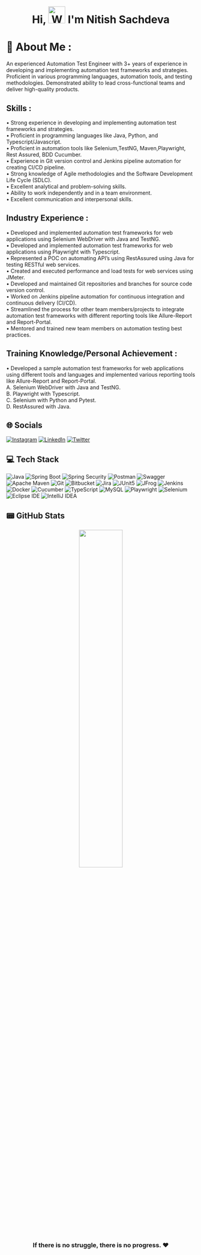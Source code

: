 <h1 align="center"> Hi, <img src="https://raw.githubusercontent.com/nixin72/nixin72/master/wave.gif" 
         alt="Waving hand animated gif"
         height="45"
         width="45" /> I'm Nitish Sachdeva</h1>
         
# 💫 About Me :
An experienced Automation Test Engineer with 3+ years of experience in developing and implementing automation test frameworks and strategies. Proficient in various programming languages, automation tools, and testing methodologies. Demonstrated ability to lead cross-functional teams and deliver high-quality products.

## Skills :
• Strong experience in developing and implementing automation test frameworks and strategies.<br>
• Proficient in programming languages like Java, Python, and Typescript/Javascript.<br>
• Proficient in automation tools like Selenium,TestNG, Maven,Playwright, Rest Assured, BDD Cucumber.<br>
• Experience in Git version control and Jenkins pipeline automation for creating CI/CD pipeline.<br>
• Strong knowledge of Agile methodologies and the Software Development Life Cycle (SDLC).<br>
• Excellent analytical and problem-solving skills.<br>
• Ability to work independently and in a team environment.<br>
• Excellent communication and interpersonal skills.<br>

## Industry Experience :
• Developed and implemented automation test frameworks for web applications using Selenium WebDriver with Java and TestNG.<br>
• Developed and implemented automation test frameworks for web applications using Playwright with Typescript.<br>
• Represented a POC on automating API’s using RestAssured using Java for testing RESTful web services.<br>
• Created and executed performance and load tests for web services using JMeter.<br>
• Developed and maintained Git repositories and branches for source code version control.<br>
• Worked on Jenkins pipeline automation for continuous integration and continuous delivery (CI/CD).<br>
• Streamlined the process for other team members/projects to integrate automation test frameworks with different reporting tools like Allure-Report and Report-Portal.<br>
• Mentored and trained new team members on automation testing best practices.<br>

## Training Knowledge/Personal Achievement :
• Developed a sample automation test frameworks for web applications using different tools and languages and implemented various reporting tools like Allure-Report and Report-Portal.<br>
	A. Selenium WebDriver with Java and TestNG.<br>
	B. Playwright with Typescript.<br>
	C. Selenium with Python and Pytest.<br>
	D. RestAssured with Java.<br>

## 🌐 Socials
[![Instagram](https://img.shields.io/badge/Instagram-E4405F?style=for-the-badge&logo=instagram&logoColor=white)](https://instagram.com/initishsachdeva) [![LinkedIn](https://img.shields.io/badge/LinkedIn-0077B5?style=for-the-badge&logo=linkedin&logoColor=white)](https://www.linkedin.com/in/nitish-sachdeva-a0a71a121/) [![Twitter](https://img.shields.io/twitter/follow/initishsachdeva?logo=Twitter&style=for-the-badge)](https://twitter.com/@initishsachdeva) 

## 💻 Tech Stack
![Java](https://img.shields.io/badge/java-%23ED8B00.svg?style=for-the-badge&logo=java&logoColor=white) 
![Spring Boot](https://img.shields.io/static/v1?style=for-the-badge&message=Spring+Boot&color=6DB33F&logo=Spring+Boot&logoColor=FFFFFF&label=)
![Spring Security](https://img.shields.io/static/v1?style=for-the-badge&message=Spring+Security&color=6DB33F&logo=Spring+Security&logoColor=FFFFFF&label=)
![Postman](https://img.shields.io/badge/Postman-FF6C37?style=for-the-badge&logo=postman&logoColor=white)
![Swagger](https://img.shields.io/badge/-Swagger-%23Clojure?style=for-the-badge&logo=swagger&logoColor=white)
![Apache Maven](https://img.shields.io/static/v1?style=for-the-badge&message=Apache+Maven&color=C71A36&logo=Apache+Maven&logoColor=FFFFFF&label=)
![Git](https://img.shields.io/static/v1?style=for-the-badge&message=Git&color=F05032&logo=Git&logoColor=FFFFFF&label=) 
![Bitbucket](https://img.shields.io/static/v1?style=for-the-badge&message=Bitbucket&color=0052CC&logo=Bitbucket&logoColor=FFFFFF&label=)
![Jira](https://img.shields.io/static/v1?style=for-the-badge&message=Jira&color=0052CC&logo=Jira&logoColor=FFFFFF&label=)
![JUnit5](https://img.shields.io/static/v1?style=for-the-badge&message=JUnit5&color=25A162&logo=JUnit5&logoColor=FFFFFF&label=)
![JFrog](https://img.shields.io/static/v1?style=for-the-badge&message=JFrog&color=222222&logo=JFrog&logoColor=41BF47&label=)
![Jenkins](https://img.shields.io/static/v1?style=for-the-badge&message=Jenkins&color=D24939&logo=Jenkins&logoColor=FFFFFF&label=)
![Docker](https://img.shields.io/badge/docker-%230db7ed.svg?style=for-the-badge&logo=docker&logoColor=white)
![Cucumber](https://img.shields.io/static/v1?style=for-the-badge&message=Cucumber&color=222222&logo=Cucumber&logoColor=23D96C&label=)
![TypeScript](https://img.shields.io/badge/typescript-%23007ACC.svg?style=for-the-badge&logo=typescript&logoColor=white) 
![MySQL](https://img.shields.io/badge/mysql-%2300f.svg?style=for-the-badge&logo=mysql&logoColor=white) 
![Playwright](https://img.shields.io/static/v1?style=for-the-badge&message=Playwright&color=2EAD33&logo=Playwright&logoColor=FFFFFF&label=)
![Selenium](https://img.shields.io/static/v1?style=for-the-badge&message=Selenium&color=43B02A&logo=Selenium&logoColor=FFFFFF&label=)
![Eclipse IDE](https://img.shields.io/static/v1?style=for-the-badge&message=Eclipse+IDE&color=2C2255&logo=Eclipse+IDE&logoColor=FFFFFF&label=)
![IntelliJ IDEA](https://img.shields.io/static/v1?style=for-the-badge&message=IntelliJ+IDEA&color=000000&logo=IntelliJ+IDEA&logoColor=FFFFFF&label=)




## 📟 GitHub Stats
<p align="center">
	<img width="48%" src="https://github-readme-stats.vercel.app/api?username=initishsachdeva&&show_icons=true&title_color=ffffff&icon_color=bb2acf&text_color=daf7dc&bg_color=151515" />
</p>

<div align="center">

### If there is no struggle, there is no progress. ❤️ 

</div>

         
